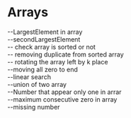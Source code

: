 # Arrays
 --LargestElement in array <br/>
 --secondLargestElement <br/>
 -- check array is sorted or not <br/>
 -- removing duplicate from sorted array <br/>
 -- rotating the array left by k place <br/>
 --moving all zero to end <br/>
 --linear search <br/>
 --union of two array<br/>
 --Number that appear only one in arrar<br/>
 --maximum consecutive zero in array<br/>
 --missing number <br/> 